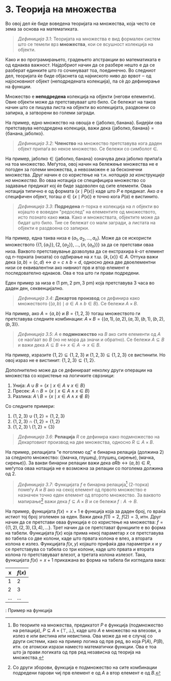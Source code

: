 # 3. Теорија на множества

Во овој дел ќе биде воведена теоријата на множества, која често се зема за основа на математиката.

> _Дефиниција 3.1_: Теоријата на множества е вид формален систем што се темели врз **множества**, кои се всушност колекција на објекти.

Како и во програмирањето, градењето апстракции во математиката е од еднаква важност. Најдобриот начин да се разбере нешто е да се разберат единките што го сочинуваат тоа, поединечно. Во следниот дел, теоријата ќе биде објаснета од најниското ниво до врвот ‒ од најосновниот објект (неподредената колекција), па сè до дефинирање на функции.

Множество е **неподредена** колекција на објекти (негови елементи). Овие објекти може да претставуваат што било. Се бележат на таков начин што се пишува листа на објекти во колекцијата, раздвоени со запирка, а затворени во големи загради.

На пример, едно множество на овошја е $\{ \text{јаболко}, \text{банана} \}$. Бидејќи ова претставува неподредена колекција, важи дека $\{ \text{јаболко}, \text{банана} \} = \{ \text{банана}, \text{јаболко} \}$.

> _Дефиниција 3.2_: **Членство** на множество претставува кога даден објект припаѓа во некое множество. Се бележи со симболот $\in$.

На пример, $\text{јаболко} \in \{ \text{јаболко}, \text{банана} \}$ означува дека $\text{јаболко}$ припаѓа на тоа множество. Меѓутоа, овој начин на бележење множества не е погоден за големи множества, а невозможен е за бесконечни множества. Друг начин е со користење на т.н. _нотација за конструкција на множества_. Во оваа нотација се специфицира множество со задавање предикат кој ќе биде задоволен од сите елементи. Оваа нотација типично е од формата $\{x \mid P(x)\}$ каде што $P$ е предикат. Ако $a$ е специфичен објект, тогаш $a \in \{ x \mid P(x) \}$ е точно кога $P(a)$ е вистинито.

> _Дефиниција 3.3_: **Подредена** $n$-торка е колекција на $n$ објекти во којашто е воведен "редослед" на елементите од множеството, исто познато како **низа**. Како и множествата, објектите може да бидат што било. Тие се бележат со мали загради, а листата на објекти е раздвоена со запирки.

На пример, една таква низа е $(a_1, a_2, ..., a_n)$. Може да се искористи множеството $\{ \{ 1, \{ a_1 \} \}, \{ 2, \{ a_2 \} \}, \ldots, \{ n, \{ a_n \} \} \}$ за да се претстави оваа низа. Ваквото претставување дозволува да се екстрахира $k$-от елемент од $n$-торката (низата) со одбирање на $x$ т.ш. $\{ k, \{ x \} \} \in A$. Оттука важи дека $(a, b) = (c, d) \leftrightarrow a = c \land b = d$, односно дека две двоелементни низи се еквивалентни ако нивниот прв и втор елемент е последователно еднаков. Ова е тоа што ги прави подредени.

Еден пример за низа е $(\text{1 pm}, \text{2 pm}, \text{3 pm})$ која претставува 3 часа во даден ден, секвенцијално.

> _Дефиниција 3.4_: **Декартов производ** се дефинира како множеството $\{ (a, b) \mid a \in A \land b \in B \}$. Се бележи $A \times B$.

На пример, ако $A = \{ a, b \}$ и $B = \{ 1, 2, 3 \}$ тогаш множеството ги претставува следните комбинации: $A \times B = \{ (a, 1), (a, 2), (a, 3), (b, 1), (b, 2), (b, 3) \}$.

> _Дефиниција 3.5_: $A$ е **подмножество** на $B$ ако сите елементи од $A$ се наоѓаат во $B$ (но не мора да значи и обратно). Се бележи $A \subseteq B$ и важи дека $A \subseteq B \leftrightarrow x \in A \to x \in B$.

На пример, изразите $\{ 1, 2 \} \subseteq \{ 1, 2, 3 \}$ и $\{ 1, 2, 3 \} \subseteq \{ 1, 2, 3 \}$ се вистинити. Но овој израз не е вистинит: $\{ 1, 2, 3 \} \subseteq \{ 1, 2 \}$.

Дополнително може да се дефинираат неколку други операции на множества со користење на логичките сврзници:

1. Унија: $A \cup B = \{ x \mid x \in A \lor x \in B\}$
1. Пресек: $A \cap B = \{ x \mid x \in A \land x \in B\}$
1. Разлика: $A \setminus B = \{ x \mid x \in A \land x \notin B\}$

Со следните примери:

1. $\{ 1, 2, 3 \} \cup \{ 1, 2 \} = \{ 1, 2, 3 \}$
1. $\{ 1, 2, 3 \} \cap \{ 1, 2 \} = \{ 1, 2 \}$
1. $\{ 1, 2, 3 \} \setminus \{ 1, 2 \} = \{ 3 \}$

> _Дефиниција 3.6_: **Релација** $R$ се дефинира како подмножество на Декартовиот производ на две множества, односно $R \subseteq A \times B$.

На пример, релацијата "е поголемо од" е бинарна релација (должина 2) за следното множество: $\{ (\text{мачка}, \text{глушец}), (\text{глушец}, \text{сирење}), (\text{мачка}, \text{сирење}) \}$. За вакви бинарни релации важи дека $aRb \leftrightarrow (a, b) \in R$, меѓутоа оваа нотација не е возможна за релации со поголема должина од 2.

> _Дефиниција 3.7_: Функцијата $f$ е бинарна релација[^ch3n1] (2-торка) помеѓу $A$ и $B$ ако на секој елемент од првото множество е назначен точно еден елемент од второто множество. За ваквото мапирање[^ch3n2] важи дека $f \subseteq A \times B$ и се бележи $f : A \to B$.

На пример, функцијата $f(x) = x + 1$ е функција која за даден број, го враќа истиот тој број зголемен за еден. Важи дека $f(1) = 2$, $f(2) = 3$, итн. Друг начин да се претстави оваа функција е со користење на множества: $f = \{ (1, 2), (2, 3), (3, 4), \ldots \}$. Трет начин да се претстават функциите е во форма на табели. Функцијата $f(x)$ која прима некој параметар $x$ се претставува во табела со две колони, каде што првата колона е влез, а втората колона е излез. Функцијата $f(x, y)$ којашто прифаќа два параметри $x$ и $y$ се претставува со табела со три колони, каде што првата и втората колона го претставуваат влезот, а третата колона излезот. Така, функцијата $f(x) = x + 1$ прикажана во форма на табела би изгледала вака:

| $\textbf{x}$ | $f(x)$ |
| ------------ | ------ |
| 1            | 2      |
| 2            | 3      |
| ...          | ...    |

  : Пример на функција

[^ch3n1]: Во теориите на множества, предикатот $P$ е функција (подмножество на релација), $P \subseteq A \times \{ \top, \bot \}$, каде што $A$ е множество на влезови, а излез е или вистина или невистина. Ова може да не е случај со други системи, како на пример логика од прв ред, во која $P(A)$, $P(B)$, итн. се атомски изрази наместо математички функции. Ова е тоа што ја прави логиката од прв ред независна од теорија на множества.

[^ch3n2]: Со други зборови, функција е подмножество на сите комбинации подредени парови чиј прв елемент е од $A$ а втор елемент е од $B$.
